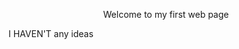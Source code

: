 
<html>
<head>
	<title>Hello</title>
</head>
<body>
  <p align="center">Welcome to my first web page</p>
  <p>I HAVEN'T any ideas</p>
</body>
</html>
